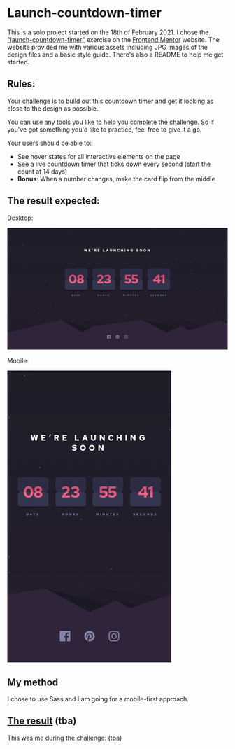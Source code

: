 # Launch-countdown-timer

This is a solo project started on the 18th of February 2021. I chose the ["launch-countdown-timer"](https://www.frontendmentor.io/challenges/launch-countdown-timer-N0XkGfyz-) exercise on the [Frontend Mentor](https://www.frontendmentor.io) website. The website provided me with various assets including JPG images of the design files and a basic style guide. There's also a README to help me get started.

## Rules:

Your challenge is to build out this countdown timer and get it looking as close to the design as possible.

You can use any tools you like to help you complete the challenge. So if you've got something you'd like to practice, feel free to give it a go.

Your users should be able to:

- See hover states for all interactive elements on the page
- See a live countdown timer that ticks down every second (start the count at 14 days)
- **Bonus**: When a number changes, make the card flip from the middle

## The result expected:

Desktop:

![desktop result](/assets/design/desktop-design.jpg)

Mobile:

![mobile result](/assets/design/mobile-design.jpg)

## My method

I chose to use Sass and I am going for a mobile-first approach.

## [The result](https://charlottemoureau.github.io/Launch-countdown-timer/. ) (tba)

This was me during the challenge: (tba)

![]()
